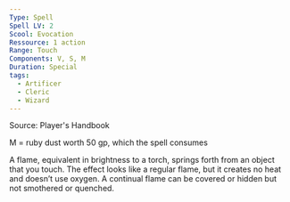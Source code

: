 ```yaml
---
Type: Spell
Spell LV: 2
Scool: Evocation
Ressource: 1 action
Range: Touch
Components: V, S, M
Duration: Special
tags:
  - Artificer
  - Cleric
  - Wizard
---
```

Source: Player's Handbook

M = ruby dust worth 50 gp, which the spell consumes

A flame, equivalent in brightness to a torch, springs forth from an object that you touch. The effect looks like a regular flame, but it creates no heat and doesn’t use oxygen. A continual flame can be covered or hidden but not smothered or quenched.